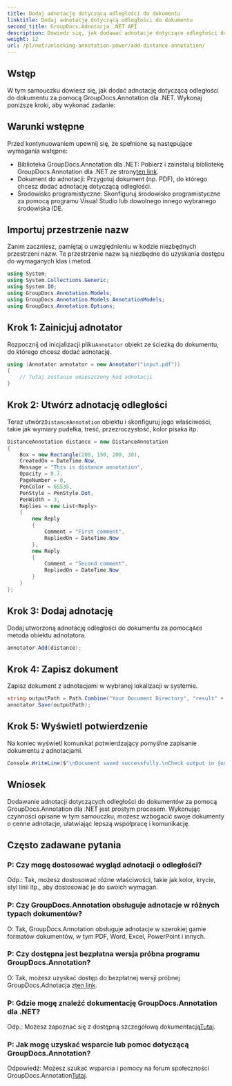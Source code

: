 ```yaml
---
title: Dodaj adnotację dotyczącą odległości do dokumentu
linktitle: Dodaj adnotację dotyczącą odległości do dokumentu
second_title: GroupDocs.Adnotacja .NET API
description: Dowiedz się, jak dodawać adnotacje dotyczące odległości do dokumentów za pomocą GroupDocs.Annotation dla .NET. Usprawnij współpracę i komunikację bez wysiłku.
weight: 12
url: /pl/net/unlocking-annotation-power/add-distance-annotation/
---
```

## Wstęp
W tym samouczku dowiesz się, jak dodać adnotację dotyczącą odległości do dokumentu za pomocą GroupDocs.Annotation dla .NET. Wykonaj poniższe kroki, aby wykonać zadanie:
## Warunki wstępne

Przed kontynuowaniem upewnij się, że spełnione są następujące wymagania wstępne:

-  Biblioteka GroupDocs.Annotation dla .NET: Pobierz i zainstaluj bibliotekę GroupDocs.Annotation dla .NET ze strony[ten link](https://releases.groupdocs.com/annotation/net/).
- Dokument do adnotacji: Przygotuj dokument (np. PDF), do którego chcesz dodać adnotację dotyczącą odległości.
- Środowisko programistyczne: Skonfiguruj środowisko programistyczne za pomocą programu Visual Studio lub dowolnego innego wybranego środowiska IDE.

## Importuj przestrzenie nazw

Zanim zaczniesz, pamiętaj o uwzględnieniu w kodzie niezbędnych przestrzeni nazw. Te przestrzenie nazw są niezbędne do uzyskania dostępu do wymaganych klas i metod.

```csharp
using System;
using System.Collections.Generic;
using System.IO;
using GroupDocs.Annotation.Models;
using GroupDocs.Annotation.Models.AnnotationModels;
using GroupDocs.Annotation.Options;
```


## Krok 1: Zainicjuj adnotator

 Rozpocznij od inicjalizacji pliku`Annotator` obiekt ze ścieżką do dokumentu, do którego chcesz dodać adnotację.

```csharp
using (Annotator annotator = new Annotator("input.pdf"))
{
    // Tutaj zostanie umieszczony kod adnotacji
}
```

## Krok 2: Utwórz adnotację odległości

 Teraz utwórz`DistanceAnnotation` obiektu i skonfiguruj jego właściwości, takie jak wymiary pudełka, treść, przezroczystość, kolor pisaka itp.

```csharp
DistanceAnnotation distance = new DistanceAnnotation
{
    Box = new Rectangle(200, 150, 200, 30),
    CreatedOn = DateTime.Now,
    Message = "This is distance annotation",
    Opacity = 0.7,
    PageNumber = 0,
    PenColor = 65535,
    PenStyle = PenStyle.Dot,
    PenWidth = 3,
    Replies = new List<Reply>
    {
        new Reply
        {
            Comment = "First comment",
            RepliedOn = DateTime.Now
        },
        new Reply
        {
            Comment = "Second comment",
            RepliedOn = DateTime.Now
        }
    }
};
```

## Krok 3: Dodaj adnotację

 Dodaj utworzoną adnotację odległości do dokumentu za pomocą`Add` metoda obiektu adnotatora.

```csharp
annotator.Add(distance);
```

## Krok 4: Zapisz dokument

Zapisz dokument z adnotacjami w wybranej lokalizacji w systemie.

```csharp
string outputPath = Path.Combine("Your Document Directory", "result" + Path.GetExtension("input.pdf"));
annotator.Save(outputPath);
```

## Krok 5: Wyświetl potwierdzenie

Na koniec wyświetl komunikat potwierdzający pomyślne zapisanie dokumentu z adnotacjami.

```csharp
Console.WriteLine($"\nDocument saved successfully.\nCheck output in {outputPath}.");
```

## Wniosek

Dodawanie adnotacji dotyczących odległości do dokumentów za pomocą GroupDocs.Annotation dla .NET jest prostym procesem. Wykonując czynności opisane w tym samouczku, możesz wzbogacić swoje dokumenty o cenne adnotacje, ułatwiając lepszą współpracę i komunikację.

## Często zadawane pytania

### P: Czy mogę dostosować wygląd adnotacji o odległości?

Odp.: Tak, możesz dostosować różne właściwości, takie jak kolor, krycie, styl linii itp., aby dostosować je do swoich wymagań.

### P: Czy GroupDocs.Annotation obsługuje adnotacje w różnych typach dokumentów?

O: Tak, GroupDocs.Annotation obsługuje adnotacje w szerokiej gamie formatów dokumentów, w tym PDF, Word, Excel, PowerPoint i innych.

### P: Czy dostępna jest bezpłatna wersja próbna programu GroupDocs.Annotation?

 O: Tak, możesz uzyskać dostęp do bezpłatnej wersji próbnej GroupDocs.Adnotacja z[ten link](https://releases.groupdocs.com/).

### P: Gdzie mogę znaleźć dokumentację GroupDocs.Annotation dla .NET?

 Odp.: Możesz zapoznać się z dostępną szczegółową dokumentacją[Tutaj](https://tutorials.groupdocs.com/annotation/net/).

### P: Jak mogę uzyskać wsparcie lub pomoc dotyczącą GroupDocs.Annotation?

 Odpowiedź: Możesz szukać wsparcia i pomocy na forum społeczności GroupDocs.Annotation[Tutaj](https://forum.groupdocs.com/c/annotation/10).